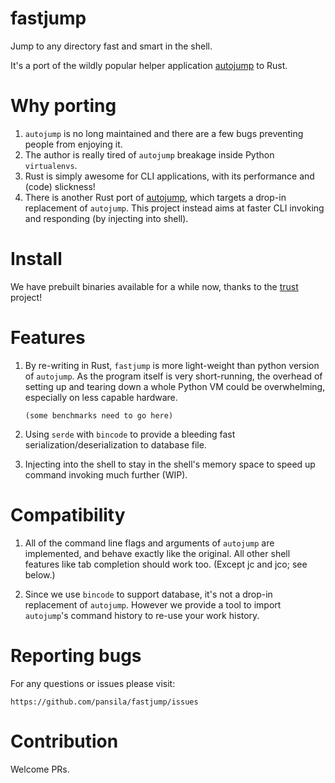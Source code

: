 # fastjump
Jump to any directory fast and smart in the shell.

It's a port of the wildly popular helper application [autojump](https://github.com/wting/autojump) to Rust.

# Why porting
1. `autojump` is no long maintained and there are a few bugs preventing people from enjoying it.
2. The author is really tired of `autojump` breakage inside Python `virtualenvs`.
3. Rust is simply awesome for CLI applications, with its performance and (code) slickness!
4. There is another Rust port of [autojump](https://github.com/xen0n/autojump-rs), which targets a drop-in replacement of `autojump`. This project instead aims at faster CLI invoking and responding (by injecting into shell).

# Install
We have prebuilt binaries available for a while now, thanks to the [trust](https://github.com/japaric/trust) project!

# Features
1. By re-writing in Rust, `fastjump` is more light-weight than python version of `autojump`. As the program itself is very short-running, the overhead of setting up and tearing down a whole Python VM could be overwhelming, especially on less capable hardware.

   ```
   (some benchmarks need to go here)
   ```
2. Using `serde` with `bincode` to provide a bleeding fast serialization/deserialization to database file.
3. Injecting into the shell to stay in the shell's memory space to speed up command invoking much further (WIP).

# Compatibility
1. All of the command line flags and arguments of `autojump` are implemented, and behave exactly like the original. All other shell features like tab completion should work too. (Except jc and jco; see below.)

2. Since we use `bincode` to support database, it's not a drop-in replacement of `autojump`. However we provide a tool to import `autojump`'s command history to re-use your work history.

# Reporting bugs

For any questions or issues please visit:

    https://github.com/pansila/fastjump/issues

# Contribution
Welcome PRs.
